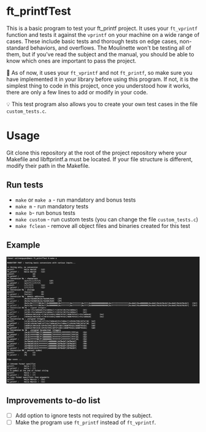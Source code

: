 # ft_printfTest

This is a basic program to test your ft_printf project. It uses your `ft_vprintf` function and tests it against the `vprintf` on your machine on a wide range of cases. These include basic tests and thorough tests on edge cases, non-standard behaviors, and overflows. The Moulinette won't be testing all of them, but if you've read the subject and the manual, you should be able to know which ones are important to pass the project.

🚨 As of now, it uses your `ft_vprintf` and not `ft_printf`, so make sure you have implemented it in your library before using this program. If not, it is the simplest thing to code in this project, once you understood how it works, there are only a few lines to add or modify in your code. 

💡 This test program also allows you to create your own test cases in the file `custom_tests.c`.

# Usage

Git clone this repository at the root of the project repository where your Makefile and libftprintf.a must be located. If your file structure is different, modify their path in the Makefile. 

## Run tests

* `make` or `make a` - run mandatory and bonus tests
* `make m` - run mandatory tests
* `make b`- run bonus tests
* `make custom` - run custom tests (you can change the file `custom_tests.c`)
* `make fclean` - remove all object files and binaries created for this test

## Example

![Example](images/example1.png)

## Improvements to-do list

- [ ] Add option to ignore tests not required by the subject.
- [ ] Make the program use `ft_printf` instead of `ft_vprintf`.